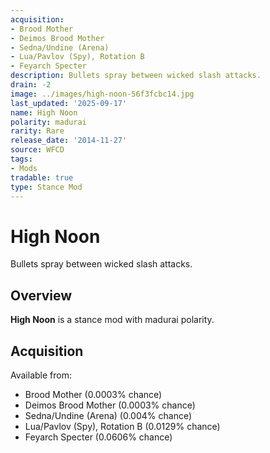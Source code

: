 ```yaml
---
acquisition:
- Brood Mother
- Deimos Brood Mother
- Sedna/Undine (Arena)
- Lua/Pavlov (Spy), Rotation B
- Feyarch Specter
description: Bullets spray between wicked slash attacks.
drain: -2
image: ../images/high-noon-56f3fcbc14.jpg
last_updated: '2025-09-17'
name: High Noon
polarity: madurai
rarity: Rare
release_date: '2014-11-27'
source: WFCD
tags:
- Mods
tradable: true
type: Stance Mod
---
```


# High Noon

Bullets spray between wicked slash attacks.

## Overview

**High Noon** is a stance mod with madurai polarity.

## Acquisition

Available from:
- Brood Mother (0.0003% chance)
- Deimos Brood Mother (0.0003% chance)
- Sedna/Undine (Arena) (0.004% chance)
- Lua/Pavlov (Spy), Rotation B (0.0129% chance)
- Feyarch Specter (0.0606% chance)

